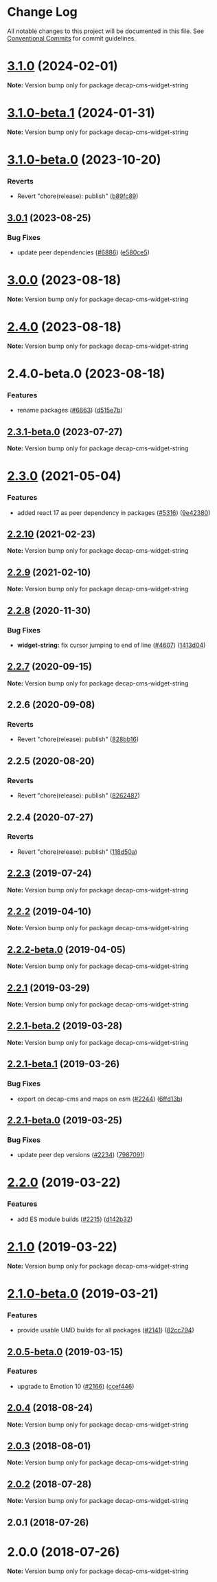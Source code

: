 # Change Log

All notable changes to this project will be documented in this file.
See [Conventional Commits](https://conventionalcommits.org) for commit guidelines.

# [3.1.0](https://github.com/decaporg/decap-cms/compare/decap-cms-widget-string@3.1.0-beta.1...decap-cms-widget-string@3.1.0) (2024-02-01)

**Note:** Version bump only for package decap-cms-widget-string

# [3.1.0-beta.1](https://github.com/decaporg/decap-cms/compare/decap-cms-widget-string@3.1.0-beta.0...decap-cms-widget-string@3.1.0-beta.1) (2024-01-31)

**Note:** Version bump only for package decap-cms-widget-string

# [3.1.0-beta.0](https://github.com/decaporg/decap-cms/compare/decap-cms-widget-string@3.1.0...decap-cms-widget-string@3.1.0-beta.0) (2023-10-20)

### Reverts

- Revert "chore(release): publish" ([b89fc89](https://github.com/decaporg/decap-cms/commit/b89fc894dfbb5f4136b2e5427fd25a29378a58c6))

## [3.0.1](https://github.com/decaporg/decap-cms/compare/decap-cms-widget-string@3.0.0...decap-cms-widget-string@3.0.1) (2023-08-25)

### Bug Fixes

- update peer dependencies ([#6886](https://github.com/decaporg/decap-cms/issues/6886)) ([e580ce5](https://github.com/decaporg/decap-cms/commit/e580ce52ce5f80fa040e8fbcab7fed0744f4f695))

# [3.0.0](https://github.com/decaporg/decap-cms/compare/decap-cms-widget-string@2.4.0...decap-cms-widget-string@3.0.0) (2023-08-18)

**Note:** Version bump only for package decap-cms-widget-string

# [2.4.0](https://github.com/decaporg/decap-cms/compare/decap-cms-widget-string@2.4.0-beta.0...decap-cms-widget-string@2.4.0) (2023-08-18)

**Note:** Version bump only for package decap-cms-widget-string

# 2.4.0-beta.0 (2023-08-18)

### Features

- rename packages ([#6863](https://github.com/decaporg/decap-cms/issues/6863)) ([d515e7b](https://github.com/decaporg/decap-cms/commit/d515e7bd33216a775d96887b08c4f7b1962941bb))

## [2.3.1-beta.0](https://github.com/decaporg/decap-cms/compare/decap-cms-widget-string@2.3.0...decap-cms-widget-string@2.3.1-beta.0) (2023-07-27)

**Note:** Version bump only for package decap-cms-widget-string

# [2.3.0](https://github.com/decaporg/decap-cms/tree/master/packages/decap-cms-widget-string/compare/decap-cms-widget-string@2.2.10...decap-cms-widget-string@2.3.0) (2021-05-04)

### Features

- added react 17 as peer dependency in packages ([#5316](https://github.com/decaporg/decap-cms/tree/master/packages/decap-cms-widget-string/issues/5316)) ([9e42380](https://github.com/decaporg/decap-cms/tree/master/packages/decap-cms-widget-string/commit/9e423805707321396eec137f5b732a5b07a0dd3f))

## [2.2.10](https://github.com/decaporg/decap-cms/tree/master/packages/decap-cms-widget-string/compare/decap-cms-widget-string@2.2.9...decap-cms-widget-string@2.2.10) (2021-02-23)

**Note:** Version bump only for package decap-cms-widget-string

## [2.2.9](https://github.com/decaporg/decap-cms/tree/master/packages/decap-cms-widget-string/compare/decap-cms-widget-string@2.2.8...decap-cms-widget-string@2.2.9) (2021-02-10)

**Note:** Version bump only for package decap-cms-widget-string

## [2.2.8](https://github.com/decaporg/decap-cms/tree/master/packages/decap-cms-widget-string/compare/decap-cms-widget-string@2.2.7...decap-cms-widget-string@2.2.8) (2020-11-30)

### Bug Fixes

- **widget-string:** fix cursor jumping to end of line ([#4607](https://github.com/decaporg/decap-cms/tree/master/packages/decap-cms-widget-string/issues/4607)) ([1413d04](https://github.com/decaporg/decap-cms/tree/master/packages/decap-cms-widget-string/commit/1413d04d7dc51156d975f9b2f604749cfbc32a73))

## [2.2.7](https://github.com/decaporg/decap-cms/tree/master/packages/decap-cms-widget-string/compare/decap-cms-widget-string@2.2.6...decap-cms-widget-string@2.2.7) (2020-09-15)

**Note:** Version bump only for package decap-cms-widget-string

## 2.2.6 (2020-09-08)

### Reverts

- Revert "chore(release): publish" ([828bb16](https://github.com/decaporg/decap-cms/tree/master/packages/decap-cms-widget-string/commit/828bb16415b8c22a34caa19c50c38b24ffe9ceae))

## 2.2.5 (2020-08-20)

### Reverts

- Revert "chore(release): publish" ([8262487](https://github.com/decaporg/decap-cms/tree/master/packages/decap-cms-widget-string/commit/82624879ccbcb16610090041db28f00714d924c8))

## 2.2.4 (2020-07-27)

### Reverts

- Revert "chore(release): publish" ([118d50a](https://github.com/decaporg/decap-cms/tree/master/packages/decap-cms-widget-string/commit/118d50a7a70295f25073e564b5161aa2b9883056))

## [2.2.3](https://github.com/decaporg/decap-cms/tree/master/packages/decap-cms-widget-string/compare/decap-cms-widget-string@2.2.2...decap-cms-widget-string@2.2.3) (2019-07-24)

**Note:** Version bump only for package decap-cms-widget-string

## [2.2.2](https://github.com/decaporg/decap-cms/tree/master/packages/decap-cms-widget-string/compare/decap-cms-widget-string@2.2.2-beta.0...decap-cms-widget-string@2.2.2) (2019-04-10)

**Note:** Version bump only for package decap-cms-widget-string

## [2.2.2-beta.0](https://github.com/decaporg/decap-cms/tree/master/packages/decap-cms-widget-string/compare/decap-cms-widget-string@2.2.1...decap-cms-widget-string@2.2.2-beta.0) (2019-04-05)

**Note:** Version bump only for package decap-cms-widget-string

## [2.2.1](https://github.com/decaporg/decap-cms/tree/master/packages/decap-cms-widget-string/compare/decap-cms-widget-string@2.2.1-beta.2...decap-cms-widget-string@2.2.1) (2019-03-29)

**Note:** Version bump only for package decap-cms-widget-string

## [2.2.1-beta.2](https://github.com/decaporg/decap-cms/tree/master/packages/decap-cms-widget-string/compare/decap-cms-widget-string@2.2.1-beta.1...decap-cms-widget-string@2.2.1-beta.2) (2019-03-28)

**Note:** Version bump only for package decap-cms-widget-string

## [2.2.1-beta.1](https://github.com/decaporg/decap-cms/tree/master/packages/decap-cms-widget-string/compare/decap-cms-widget-string@2.2.1-beta.0...decap-cms-widget-string@2.2.1-beta.1) (2019-03-26)

### Bug Fixes

- export on decap-cms and maps on esm ([#2244](https://github.com/decaporg/decap-cms/tree/master/packages/decap-cms-widget-string/issues/2244)) ([6ffd13b](https://github.com/decaporg/decap-cms/tree/master/packages/decap-cms-widget-string/commit/6ffd13b))

## [2.2.1-beta.0](https://github.com/decaporg/decap-cms/tree/master/packages/decap-cms-widget-string/compare/decap-cms-widget-string@2.2.0...decap-cms-widget-string@2.2.1-beta.0) (2019-03-25)

### Bug Fixes

- update peer dep versions ([#2234](https://github.com/decaporg/decap-cms/tree/master/packages/decap-cms-widget-string/issues/2234)) ([7987091](https://github.com/decaporg/decap-cms/tree/master/packages/decap-cms-widget-string/commit/7987091))

# [2.2.0](https://github.com/decaporg/decap-cms/tree/master/packages/decap-cms-widget-string/compare/decap-cms-widget-string@2.1.0...decap-cms-widget-string@2.2.0) (2019-03-22)

### Features

- add ES module builds ([#2215](https://github.com/decaporg/decap-cms/tree/master/packages/decap-cms-widget-string/issues/2215)) ([d142b32](https://github.com/decaporg/decap-cms/tree/master/packages/decap-cms-widget-string/commit/d142b32))

# [2.1.0](https://github.com/decaporg/decap-cms/tree/master/packages/decap-cms-widget-string/compare/decap-cms-widget-string@2.1.0-beta.0...decap-cms-widget-string@2.1.0) (2019-03-22)

**Note:** Version bump only for package decap-cms-widget-string

# [2.1.0-beta.0](https://github.com/decaporg/decap-cms/tree/master/packages/decap-cms-widget-string/compare/decap-cms-widget-string@2.0.5-beta.0...decap-cms-widget-string@2.1.0-beta.0) (2019-03-21)

### Features

- provide usable UMD builds for all packages ([#2141](https://github.com/decaporg/decap-cms/tree/master/packages/decap-cms-widget-string/issues/2141)) ([82cc794](https://github.com/decaporg/decap-cms/tree/master/packages/decap-cms-widget-string/commit/82cc794))

## [2.0.5-beta.0](https://github.com/decaporg/decap-cms/tree/master/packages/decap-cms-widget-string/compare/decap-cms-widget-string@2.0.4...decap-cms-widget-string@2.0.5-beta.0) (2019-03-15)

### Features

- upgrade to Emotion 10 ([#2166](https://github.com/decaporg/decap-cms/tree/master/packages/decap-cms-widget-string/issues/2166)) ([ccef446](https://github.com/decaporg/decap-cms/tree/master/packages/decap-cms-widget-string/commit/ccef446))

<a name="2.0.4"></a>

## [2.0.4](https://github.com/decaporg/decap-cms/tree/master/packages/decap-cms-widget-string/compare/decap-cms-widget-string@2.0.3...decap-cms-widget-string@2.0.4) (2018-08-24)

**Note:** Version bump only for package decap-cms-widget-string

<a name="2.0.3"></a>

## [2.0.3](https://github.com/decaporg/decap-cms/tree/master/packages/decap-cms-widget-string/compare/decap-cms-widget-string@2.0.2...decap-cms-widget-string@2.0.3) (2018-08-01)

**Note:** Version bump only for package decap-cms-widget-string

<a name="2.0.2"></a>

## [2.0.2](https://github.com/decaporg/decap-cms/tree/master/packages/decap-cms-widget-string/compare/decap-cms-widget-string@2.0.1...decap-cms-widget-string@2.0.2) (2018-07-28)

**Note:** Version bump only for package decap-cms-widget-string

<a name="2.0.1"></a>

## 2.0.1 (2018-07-26)

<a name="2.0.0"></a>

# 2.0.0 (2018-07-26)

**Note:** Version bump only for package decap-cms-widget-string
